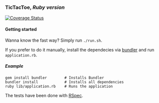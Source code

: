 ### TicTacToe, *Ruby version*

[![Coverage Status](https://coveralls.io/repos/github/Manzanit0/TicTacToeRB/badge.svg?branch=master)](https://coveralls.io/github/Manzanit0/TicTacToeRB?branch=master)

#### Getting started

Wanna know the fast way? Simply run `./run.sh`.

If you prefer to do it manually, install the dependecies via [bundler](https://bundler.io/) and run `application.rb`.

##### Example
 ```
 gem install bundler        # Installs Bundler
 bundler install            # Installs all dependencies
 ruby lib/application.rb    # Runs the application
 ```
 
 The tests have been done with [RSpec](http://rspec.info/).